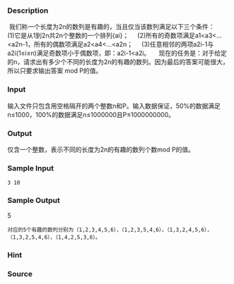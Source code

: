 
### Description
 我们称一个长度为2n的数列是有趣的，当且仅当该数列满足以下三个条件：
    (1)它是从1到2n共2n个整数的一个排列{ai}；
    (2)所有的奇数项满足a1<a3<…<a2n-1，所有的偶数项满足a2<a4<…<a2n；
    (3)任意相邻的两项a2i-1与a2i(1≤i≤n)满足奇数项小于偶数项，即：a2i-1<a2i。
    现在的任务是：对于给定的n，请求出有多少个不同的长度为2n的有趣的数列。因为最后的答案可能很大，所以只要求输出答案 mod P的值。

### Input
输入文件只包含用空格隔开的两个整数n和P。输入数据保证，50%的数据满足n≤1000，100%的数据满足n≤1000000且P≤1000000000。

### Output
仅含一个整数，表示不同的长度为2n的有趣的数列个数mod P的值。

### Sample Input
    3 10                  
### Sample Output
  5


    对应的5个有趣的数列分别为（1,2,3,4,5,6），（1,2,3,5,4,6），（1,3,2,4,5,6），（1,3,2,5,4,6），（1,4,2,5,3,6）。

### Hint

### Source
